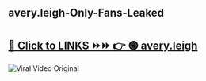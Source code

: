 
 ## avery.leigh-Only-Fans-Leaked

# <h2><a href="https://clipsfans.com/avery.leigh&ref=git">🔗 Click to LINKS ⏩⏩ 👉 🟢 avery.leigh </a></h2>

<a href="https://clipsfans.com/avery.leigh&ref=git" rel="nofollow" data-target="animated-image.originalLink"><img src="https://i.ibb.co.com/xMMVF88/686577567.gif" alt="Viral Video Original" style="max-width: 100%; display: inline-block;" data-target="animated-image.originalImage"></a>
